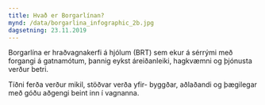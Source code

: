 ```yaml
---
title: Hvað er Borgarlínan?
mynd: /data/borgarlina_infographic_2b.jpg
dagsetning: 23.11.2019
---
```

Borgarlína er hraðvagnakerfi á hjólum (BRT) sem ekur á sérrými með forgangi á gatnamótum, þannig eykst áreiðanleiki, hagkvæmni og þjónusta verður betri.

Tíðni ferða verður mikil, stöðvar verða yfir- byggðar, aðlaðandi og þægilegar með góðu aðgengi beint inn í vagnanna.
